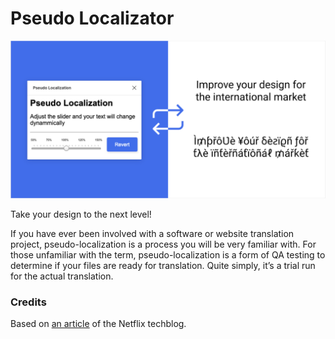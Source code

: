 # Pseudo Localizator 

![Logo Pseudo Localizator](banner.png)

Take your design to the next level! 

If you have ever been involved with a software or website translation project, pseudo-localization is a process you will be very familiar with. For those unfamiliar with the term, pseudo-localization is a form of QA testing to determine if your files are ready for translation.  Quite simply, it’s a trial run for the actual translation.


<!-- Todo --- Add roadmap -->

### Credits

Based on [an article](https://medium.com/netflix-techblog/pseudo-localization-netflix-12fff76fbcbe) of the Netflix techblog.
